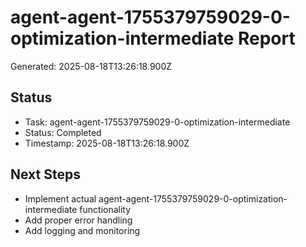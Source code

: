 # agent-agent-1755379759029-0-optimization-intermediate Report

Generated: 2025-08-18T13:26:18.900Z

## Status
- Task: agent-agent-1755379759029-0-optimization-intermediate
- Status: Completed
- Timestamp: 2025-08-18T13:26:18.900Z

## Next Steps
- Implement actual agent-agent-1755379759029-0-optimization-intermediate functionality
- Add proper error handling
- Add logging and monitoring
